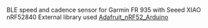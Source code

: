 BLE speed and cadence sensor for Garmin FR 935 with Seeed XIAO nRF52840
External library used [Adafruit_nRF52_Arduino]([https://pages.github.com/](https://github.com/adafruit/Adafruit_nRF52_Arduino/tree/addf2e0ebcac67b3406b8508f54ef8e8f55fa22d))
